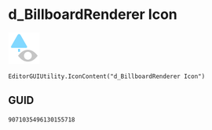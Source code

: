 # d_BillboardRenderer Icon
![](/img/d_BillboardRenderer%20Icon.png)

``` CSharp
EditorGUIUtility.IconContent("d_BillboardRenderer Icon")
```
## GUID
```
9071035496130155718
```
